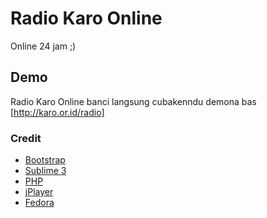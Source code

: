 # Radio Karo Online
Online 24 jam ;)
## Demo 
Radio Karo Online banci langsung cubakenndu demona bas [http://karo.or.id/radio]
### Credit
- [Bootstrap]
- [Sublime 3]
- [PHP]
- [jPlayer]
- [Fedora]

[http://karo.or.id/radio]:<http://karo.or.id/radio>
[Bootstrap]:<http://getbootstrap.com/>
[Sublime 3]:<https://www.sublimetext.com/>
[Fedora]:<https://getfedora.org/>
[PHP]:<http://php.net>
[jPlayer]:<http://jplayer.org/>
